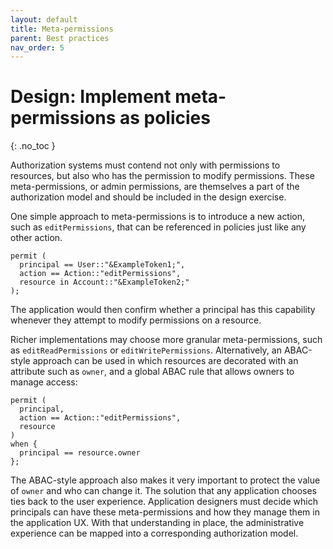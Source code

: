 ```yaml
---
layout: default
title: Meta-permissions
parent: Best practices
nav_order: 5
---
```


# Design: Implement meta-permissions as policies
{: .no_toc }

Authorization systems must contend not only with permissions to resources, but also who has the permission to modify permissions. These meta-permissions, or admin permissions, are themselves a part of the authorization model and should be included in the design exercise.

One simple approach to meta-permissions is to introduce a new action, such as `editPermissions`, that can be referenced in policies just like any other action.

```cedar
permit (
  principal == User::"&ExampleToken1;",
  action == Action::"editPermissions",
  resource in Account::"&ExampleToken2;"
);
```

The application would then confirm whether a principal has this capability whenever they attempt to modify permissions on a resource.

Richer implementations may choose more granular meta-permissions, such as `editReadPermissions` or `editWritePermissions`. Alternatively, an ABAC-style approach can be used in which resources are decorated with an attribute such as `owner`, and a global ABAC rule that allows owners to manage access:

```cedar
permit (
  principal,
  action == Action::"editPermissions",
  resource
)
when {
  principal == resource.owner
};
```

The ABAC-style approach also makes it very important to protect the value of `owner` and who can change it. The solution that any application chooses ties back to the user experience. Application designers must decide which principals can have these meta-permissions and how they manage them in the application UX. With that understanding in place, the administrative experience can be mapped into a corresponding authorization model.
